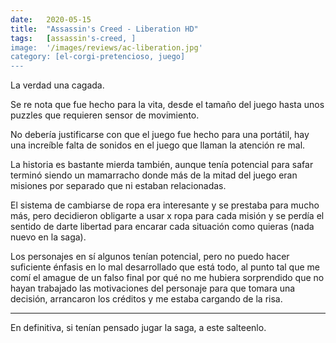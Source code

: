 ```yaml
---
date:   2020-05-15
title:  "Assassin's Creed - Liberation HD"
tags:   [assassin's-creed, ]
image:  '/images/reviews/ac-liberation.jpg'
category: [el-corgi-pretencioso, juego]
---
```

La verdad una cagada.

Se re nota que fue hecho para la vita, desde el tamaño del juego hasta unos puzzles que requieren sensor de movimiento.

No debería justificarse con que el juego fue hecho para una portátil, hay una increíble falta de sonidos en el juego que llaman la atención re mal.

La historia es bastante mierda también, aunque tenía potencial para safar terminó siendo un mamarracho donde más de la mitad del juego eran misiones por separado que ni estaban relacionadas.

El sistema de cambiarse de ropa era interesante y se prestaba para mucho más, pero decidieron obligarte a usar x ropa para cada misión y se perdía el sentido de darte libertad para encarar cada situación como quieras (nada nuevo en la saga).

Los personajes en sí algunos tenían potencial, pero no puedo hacer suficiente énfasis en lo mal desarrollado que está todo, al punto tal que me comí el amague de un falso final por qué no me hubiera sorprendido que no hayan trabajado las motivaciones del personaje para que tomara una decisión, arrancaron los créditos y me estaba cargando de la risa.

<hr>

En definitiva, si tenían pensado jugar la saga, a este salteenlo.

